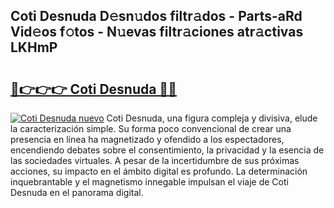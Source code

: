 ## Coti Desnuda D𝚎sn𝚞dos filtr𝚊dos - Parts-aRd Vid𝚎os f𝚘tos - N𝚞evas filtr𝚊ciones atr𝚊ctivas LKHmP

# <h2><a href="http://mbbzmm.tromn.icu/?c=Coti+Desnuda">🔗👉👉👉 Coti Desnuda 🔗🔗</a></h2>

[![Coti Desnuda nuevo](https://i.imgur.com/pEAQMta.gif)](http://mbbzmm.tromn.icu/?c=Coti+Desnuda)
Coti Desnuda, una figura compleja y divisiva, elude la caracterización simple. Su forma poco convencional de crear una presencia en línea ha magnetizado y ofendido a los espectadores, encendiendo debates sobre el consentimiento, la privacidad y la esencia de las sociedades virtuales. A pesar de la incertidumbre de sus próximas acciones, su impacto en el ámbito digital es profundo. La determinación inquebrantable y el magnetismo innegable impulsan el viaje de Coti Desnuda en el panorama digital.
